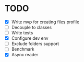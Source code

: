 # TODO
- [x] Write mvp for creating files profile
- [ ] Decouple to classes
- [ ] Write tests
- [x] Configure dev env
- [ ] Exclude folders support
- [ ] Benchmark
- [x] Async reader
